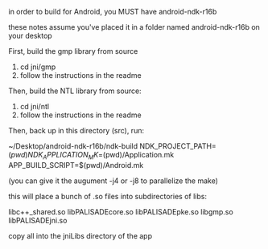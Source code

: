 in order to build for Android, you MUST have android-ndk-r16b

these notes assume you've placed it in a folder named android-ndk-r16b on your
desktop

First, build the gmp library from source
1. cd jni/gmp
2. follow the instructions in the readme

Then, build the NTL library from source:
1. cd jni/ntl
2. follow the instructions in the readme

Then, back up in this directory (src), run:

~/Desktop/android-ndk-r16b/ndk-build NDK_PROJECT_PATH=$(pwd) NDK_APPLICATION_MK=$(pwd)/Application.mk APP_BUILD_SCRIPT=$(pwd)/Android.mk 

(you can give it the augument -j4 or -j8 to parallelize the make)

this will place a bunch of .so files into subdirectories of libs:

libc++_shared.so
libPALISADEcore.so
libPALISADEpke.so
libgmp.so
libPALISADEjni.so

copy all into the jniLibs directory of the app
